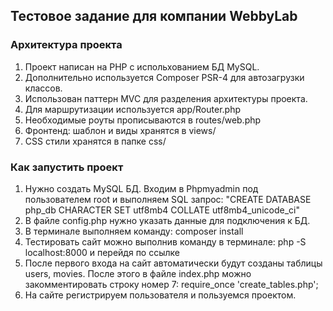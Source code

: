 ## Тестовое задание для компании WebbyLab

### Архитектура проекта
1. Проект написан на PHP c испольхованием БД MySQL.
2. Дополнительно используется Composer PSR-4 для автозагрузки классов.
1. Использован паттерн MVC для разделения архитектуры проекта. 
2. Для маршрутизации используется app/Router.php
3. Необходимые роуты прописываются в routes/web.php
4. Фронтенд: шаблон и виды хранятся в views/
5. CSS стили хранятся в папке css/

### Как запустить проект
1. Нужно создать MySQL БД. Входим в Phpmyadmin под пользователем root и выполняем SQL запрос: "CREATE DATABASE php_db CHARACTER SET utf8mb4 COLLATE utf8mb4_unicode_ci"
2. В файле config.php нужно указать данные для подключения к БД.
3. В терминале выполняем команду: composer install
4. Тестировать сайт можно выполнив команду в терминале: php -S localhost:8000 и перейдя по ссылке
5. После первого входа на сайт автоматически будут созданы таблицы users, movies. После этого в файле index.php можно закомментировать строку номер 7: require_once 'create_tables.php';
6. На сайте регистрируем пользователя и пользуемся проектом.

